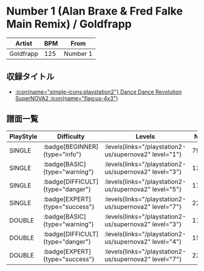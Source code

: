 # Number 1 (Alan Braxe & Fred Falke Main Remix) / Goldfrapp

|Artist|BPM|From|
|------|---|----|
|Goldfrapp|125|Number 1|

## 収録タイトル

- [:icon{name="simple-icons:playstation2"} Dance Dance Revolution SuperNOVA2 :icon{name="flag:us-4x3"}](/playstation2-us/supernova2)

## 譜面一覧

|PlayStyle|Difficulty|Levels|Notes|Movie|
|---------|----------|------|-----|-----|
|SINGLE| :badge[BEGINNER]{type="info"}| :levels{links="/playstation2-us/supernova2" level="1"}|79/0||
|SINGLE| :badge[BASIC]{type="warning"}| :levels{links="/playstation2-us/supernova2" level="3"}|123/3||
|SINGLE| :badge[DIFFICULT]{type="danger"}| :levels{links="/playstation2-us/supernova2" level="5"}|171/3||
|SINGLE| :badge[EXPERT]{type="success"}| :levels{links="/playstation2-us/supernova2" level="7"}|222/8||
|DOUBLE| :badge[BASIC]{type="warning"}| :levels{links="/playstation2-us/supernova2" level="3"}|113/16||
|DOUBLE| :badge[DIFFICULT]{type="danger"}| :levels{links="/playstation2-us/supernova2" level="4"}|157/7||
|DOUBLE| :badge[EXPERT]{type="success"}| :levels{links="/playstation2-us/supernova2" level="7"}|222/8||

